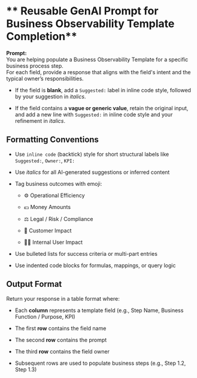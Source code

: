 # ** Reusable GenAI Prompt for Business Observability Template Completion**

**Prompt:**  
 You are helping populate a Business Observability Template for a specific business process step.  
 For each field, provide a response that aligns with the field's intent and the typical owner’s responsibilities.

* If the field is **blank**, add a `Suggested:` label in inline code style, followed by your suggestion in *italics*.

* If the field contains a **vague or generic value**, retain the original input, and add a new line with `Suggested:` in inline code style and your refinement in *italics*.

## **Formatting Conventions**

* Use `inline code` (backtick) style for short structural labels like `Suggested:`, `Owner:`, `KPI:`

* Use *italics* for all AI-generated suggestions or inferred content

* Tag business outcomes with emoji:

  * ⚙️ Operational Efficiency

  * 💵 Money Amounts

  * ⚖️ Legal / Risk / Compliance

  * 👥 Customer Impact

  * 🧑‍💼 Internal User Impact

* Use bulleted lists for success criteria or multi-part entries

* Use indented code blocks for formulas, mappings, or query logic

## **Output Format**

Return your response in a table format where:

* Each **column** represents a template field (e.g., Step Name, Business Function / Purpose, KPI)

* The first **row** contains the field name

* The second **row** contains the prompt

* The third **row** contains the field owner

* Subsequent rows are used to populate business steps (e.g., Step 1.2, Step 1.3)


